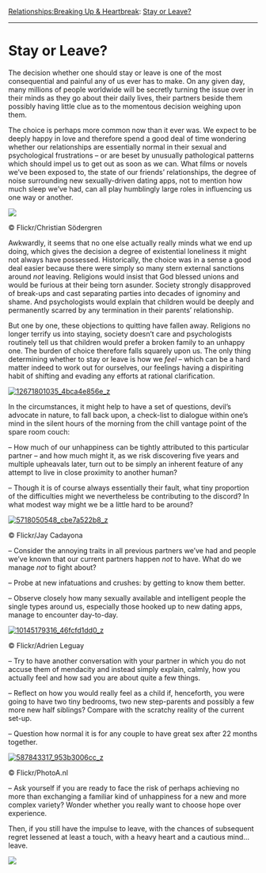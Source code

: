 [Relationships:](https://www.theschooloflife.com/thebookoflife/category/relationships/)[Breaking Up & Heartbreak](https://www.theschooloflife.com/thebookoflife/category/relationships/breaking-up-heartbreak/): [Stay or Leave?](https://www.theschooloflife.com/thebookoflife/stay-or-leave/)

* * *

# Stay or Leave?

The decision whether one should stay or leave is one of the most consequential and painful any of us ever has to make. On any given day, many millions of people worldwide will be secretly turning the issue over in their minds as they go about their daily lives, their partners beside them possibly having little clue as to the momentous decision weighing upon them.

The choice is perhaps more common now than it ever was. We expect to be deeply happy in love and therefore spend a good deal of time wondering whether our relationships are essentially normal in their sexual and psychological frustrations – or are beset by unusually pathological patterns which should impel us to get out as soon as we can. What films or novels we’ve been exposed to, the state of our friends’ relationships, the degree of noise surrounding new sexually-driven dating apps, not to mention how much sleep we’ve had, can all play humblingly large roles in influencing us one way or another.

 ![](https://www.theschooloflife.com/thebookoflife/wp-content/uploads/2015/11/5849859000_86a5cc7f3f_z.jpg)

© Flickr/Christian Södergren

Awkwardly, it seems that no one else actually really minds what we end up doing, which gives the decision a degree of existential loneliness it might not always have possessed. Historically, the choice was in a sense a good deal easier because there were simply so many stern external sanctions around _not_ leaving. Religions would insist that God blessed unions and would be furious at their being torn asunder. Society strongly disapproved of break-ups and cast separating parties into decades of ignominy and shame. And psychologists would explain that children would be deeply and permanently scarred by any termination in their parents’ relationship.

But one by one, these objections to quitting have fallen away. Religions no longer terrify us into staying, society doesn’t care and psychologists routinely tell us that children would prefer a broken family to an unhappy one. The burden of choice therefore falls squarely upon us. The only thing determining whether to stay or leave is how we _feel_ – which can be a hard matter indeed to work out for ourselves, our feelings having a dispiriting habit of shifting and evading any efforts at rational clarification.

[![12671801035_4bca4e856e_z](https://www.theschooloflife.com/thebookoflife/wp-content/uploads/2015/11/12671801035_4bca4e856e_z.jpg)](http://www.thebookoflife.org/wp-content/uploads/2015/11/12671801035_4bca4e856e_z.jpg)

In the circumstances, it might help to have a set of questions, devil’s advocate in nature, to fall back upon, a check-list to dialogue within one’s mind in the silent hours of the morning from the chill vantage point of the spare room couch:

– How much of our unhappiness can be tightly attributed to this particular partner – and how much might it, as we risk discovering five years and multiple upheavals later, turn out to be simply an inherent feature of any attempt to live in close proximity to another human?

– Though it is of course always essentially their fault, what tiny proportion of the difficulties might we nevertheless be contributing to the discord? In what modest way might we be a little hard to be around?

[![5718050548_cbe7a522b8_z](https://www.theschooloflife.com/thebookoflife/wp-content/uploads/2015/11/5718050548_cbe7a522b8_z.jpg)](http://www.thebookoflife.org/wp-content/uploads/2015/11/5718050548_cbe7a522b8_z.jpg)

© Flickr/Jay Cadayona

– Consider the annoying traits in all previous partners we’ve had and people we’ve known that our current partners happen _not_ to have. What do we manage _not_ to fight about?

– Probe at new infatuations and crushes: by getting to know them better.

– Observe closely how many sexually available and intelligent people the single types around us, especially those hooked up to new dating apps, manage to encounter day-to-day.

[![10145179316_46fcfd1dd0_z](https://www.theschooloflife.com/thebookoflife/wp-content/uploads/2015/11/10145179316_46fcfd1dd0_z.jpg)](http://www.thebookoflife.org/wp-content/uploads/2015/11/10145179316_46fcfd1dd0_z.jpg)

© Flickr/Adrien Leguay

– Try to have another conversation with your partner in which you do not accuse them of mendacity and instead simply explain, calmly, how you actually feel and how sad you are about quite a few things.

– Reflect on how you would really feel as a child if, henceforth, you were going to have two tiny bedrooms, two new step-parents and possibly a few more new half siblings? Compare with the scratchy reality of the current set-up.

– Question how normal it is for any couple to have great sex after 22 months together.

[![587843317_953b3006cc_z](https://www.theschooloflife.com/thebookoflife/wp-content/uploads/2015/11/587843317_953b3006cc_z.jpg)](http://www.thebookoflife.org/wp-content/uploads/2015/11/587843317_953b3006cc_z.jpg)

©&nbsp;Flickr/PhotoA.nl

– Ask yourself if you are ready to face the risk of perhaps achieving no more than exchanging a familiar kind of unhappiness for a new and more complex variety? Wonder whether you really want to choose hope over experience.

Then, if you still have the impulse to leave, with the chances of subsequent regret lessened at least a touch, with a heavy heart and a cautious mind… leave.

[![](https://img.youtube.com/vi/YGV5o6UHjxM/0.jpg)](https://www.youtube.com/embed/YGV5o6UHjxM '')
